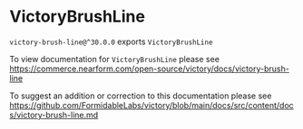 # VictoryBrushLine

`victory-brush-line@^30.0.0` exports `VictoryBrushLine`

To view documentation for `VictoryBrushLine` please see https://commerce.nearform.com/open-source/victory/docs/victory-brush-line

To suggest an addition or correction to this documentation please see https://github.com/FormidableLabs/victory/blob/main/docs/src/content/docs/victory-brush-line.md
